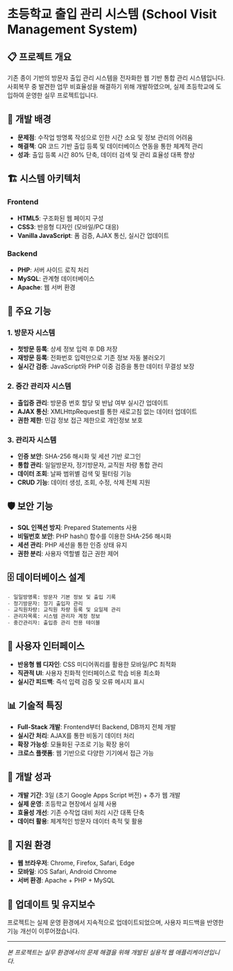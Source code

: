 # 초등학교 출입 관리 시스템 (School Visit Management System)

## 📋 프로젝트 개요
기존 종이 기반의 방문자 출입 관리 시스템을 전자화한 웹 기반 통합 관리 시스템입니다. 사회복무 중 발견한 업무 비효율성을 해결하기 위해 개발하였으며, 실제 초등학교에 도입하여 운영한 실무 프로젝트입니다.

## 🎯 개발 배경
- **문제점**: 수작업 방명록 작성으로 인한 시간 소요 및 정보 관리의 어려움
- **해결책**: QR 코드 기반 출입 등록 및 데이터베이스 연동을 통한 체계적 관리
- **성과**: 출입 등록 시간 80% 단축, 데이터 검색 및 관리 효율성 대폭 향상

## 🏗️ 시스템 아키텍처

### Frontend
- **HTML5**: 구조화된 웹 페이지 구성
- **CSS3**: 반응형 디자인 (모바일/PC 대응)
- **Vanilla JavaScript**: 폼 검증, AJAX 통신, 실시간 업데이트

### Backend
- **PHP**: 서버 사이드 로직 처리
- **MySQL**: 관계형 데이터베이스
- **Apache**: 웹 서버 환경

## 🔧 주요 기능

### 1. 방문자 시스템
- **첫방문 등록**: 상세 정보 입력 후 DB 저장
- **재방문 등록**: 전화번호 입력만으로 기존 정보 자동 불러오기
- **실시간 검증**: JavaScript와 PHP 이중 검증을 통한 데이터 무결성 보장

### 2. 중간 관리자 시스템  
- **출입증 관리**: 방문증 번호 할당 및 반납 여부 실시간 업데이트
- **AJAX 통신**: XMLHttpRequest를 통한 새로고침 없는 데이터 업데이트
- **권한 제한**: 민감 정보 접근 제한으로 개인정보 보호

### 3. 관리자 시스템
- **인증 보안**: SHA-256 해시화 및 세션 기반 로그인
- **통합 관리**: 일일방문자, 정기방문자, 교직원 차량 통합 관리
- **데이터 조회**: 날짜 범위별 검색 및 필터링 기능
- **CRUD 기능**: 데이터 생성, 조회, 수정, 삭제 전체 지원

## 🛡️ 보안 기능
- **SQL 인젝션 방지**: Prepared Statements 사용
- **비밀번호 보안**: PHP hash() 함수를 이용한 SHA-256 해시화
- **세션 관리**: PHP 세션을 통한 인증 상태 유지
- **권한 분리**: 사용자 역할별 접근 권한 제어

## 🗄️ 데이터베이스 설계
```sql
- 일일방명록: 방문자 기본 정보 및 출입 기록
- 정기방문자: 정기 출입자 관리
- 교직원차량: 교직원 차량 등록 및 요일제 관리
- 관리자목록: 시스템 관리자 계정 정보
- 중간관리자: 출입증 관리 전용 테이블
```

## 🎨 사용자 인터페이스
- **반응형 웹 디자인**: CSS 미디어쿼리를 활용한 모바일/PC 최적화
- **직관적 UI**: 사용자 친화적 인터페이스로 학습 비용 최소화
- **실시간 피드백**: 즉석 입력 검증 및 오류 메시지 표시

## 📊 기술적 특징
- **Full-Stack 개발**: Frontend부터 Backend, DB까지 전체 개발
- **실시간 처리**: AJAX를 통한 비동기 데이터 처리
- **확장 가능성**: 모듈화된 구조로 기능 확장 용이
- **크로스 플랫폼**: 웹 기반으로 다양한 기기에서 접근 가능

## 🚀 개발 성과
- **개발 기간**: 3일 (초기 Google Apps Script 버전) + 추가 웹 개발
- **실제 운영**: 초등학교 현장에서 실제 사용
- **효율성 개선**: 기존 수작업 대비 처리 시간 대폭 단축
- **데이터 활용**: 체계적인 방문자 데이터 축적 및 활용

## 📱 지원 환경
- **웹 브라우저**: Chrome, Firefox, Safari, Edge
- **모바일**: iOS Safari, Android Chrome
- **서버 환경**: Apache + PHP + MySQL

## 🔄 업데이트 및 유지보수
프로젝트는 실제 운영 환경에서 지속적으로 업데이트되었으며, 사용자 피드백을 반영한 기능 개선이 이루어졌습니다.

---
*본 프로젝트는 실무 환경에서의 문제 해결을 위해 개발된 실용적 웹 애플리케이션입니다.*
